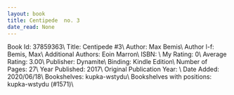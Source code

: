 ```yaml
---
layout: book
title: Centipede  no. 3
date_read: None
---
```


Book Id: 37859363\ 
Title: Centipede #3\ 
Author: Max Bemis\ 
Author l-f: Bemis, Max\ 
Additional Authors: Eoin Marron\ 
ISBN: \ 
My Rating: 0\ 
Average Rating: 3.00\ 
Publisher: Dynamite\ 
Binding: Kindle Edition\ 
Number of Pages: 27\ 
Year Published: 2017\ 
Original Publication Year: \ 
Date Added: 2020/06/18\ 
Bookshelves: kupka-wstydu\ 
Bookshelves with positions: kupka-wstydu (#1571)\ 

